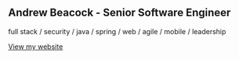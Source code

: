 ## Andrew Beacock - Senior Software Engineer
full stack / security / java / spring / web / agile / mobile / leadership

[View my website](https://www.andrewbeacock.com)
